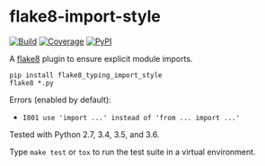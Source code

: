 # flake8-import-style

[![Build](https://img.shields.io/travis/sfstpala/flake8-import-style.svg?style=flat-square)](https://travis-ci.org/sfstpala/flake8-import-style)
[![Coverage](https://img.shields.io/coveralls/sfstpala/flake8-import-style.svg?style=flat-square)](https://coveralls.io/r/sfstpala/flake8-import-style)
[![PyPI](https://img.shields.io/pypi/v/flake8-import-style.svg?style=flat-square)](https://pypi.python.org/pypi/flake8-import-style)

A [flake8](http://flake8.pycqa.org/en/latest/) plugin to ensure explicit module imports.

    pip install flake8_typing_import_style
    flake8 *.py

Errors (enabled by default):

 - `I801 use 'import ...' instead of 'from ... import ...'`

Tested with Python 2.7, 3.4, 3.5, and 3.6.

Type `make test` or `tox` to run the test suite in a virtual environment.
